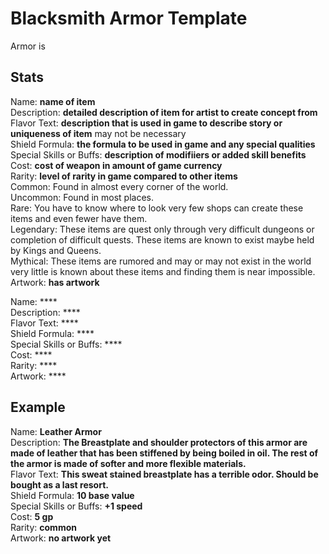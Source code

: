 # Blacksmith Armor Template

Armor is 

## Stats
Name: **name of item**   
Description: **detailed description of item for artist to create concept from**   
Flavor Text: **description that is used in game to describe story or uniqueness of item** may not be necessary  
Shield Formula: **the formula to be used in game and any special qualities**  
Special Skills or Buffs: **description of modifiiers or added skill benefits**  
Cost: **cost of weapon in amount of game currency**  
Rarity: **level of rarity in game compared to other items**  
    Common: Found in almost every corner of the world.  
    Uncommon: Found in most places.  
    Rare: You have to know where to look very few shops can create these items and even fewer have them.  
    Legendary: These items are quest only through very difficult dungeons or completion of difficult quests. These items are known to exist maybe held by Kings and Queens.   
    Mythical: These items are rumored and may or may not exist in the world very little is known about these items and finding them is near impossible.  
Artwork: **has artwork**  

Name: ****  
Description: ****  
Flavor Text: ****  
Shield Formula: ****  
Special Skills or Buffs: ****   
Cost: ****  
Rarity: ****  
Artwork: ****  

## Example
Name: **Leather Armor**  
Description: **The Breastplate and shoulder protectors of this armor are made of leather that has been stiffened by being boiled in oil. The rest of the armor is made of softer and more flexible materials.**  
Flavor Text: **This sweat stained breastplate has a terrible odor. Should be bought as a last resort.**  
Shield Formula: **10 base value**  
Special Skills or Buffs: **+1 speed**   
Cost: **5 gp**  
Rarity: **common**  
Artwork: **no artwork yet**  

